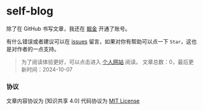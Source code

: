 # self-blog

除了在 GitHub 书写文章，我还在 [掘金](https://juejin.im/user/1433418893129550) 开通了账号。

有什么错误或者建议可以在 [issues](https://github.com/Notexistboy/self-blog/issues) 留言，如果对你有帮助可以点一下 `Star`，这也是对作者的一点支持。

> 为了阅读体验更好，可以点击进入 [个人网站](https://notexistboy.github.io/blogs/1) 阅读。
> 文章总数：0，最后更新时间：2024-10-07 



### 协议

文章内容协议为 [知识共享 4.0] 代码协议为 [MIT License](/LICENSE)